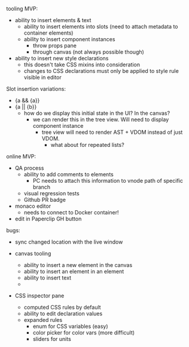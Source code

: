 tooling MVP:

- ability to insert elements & text
  - ability to insert elements into slots (need to attach metadata to container elements)
  - ability to insert component instances
    - throw props pane
    - through canvas (not always possible though)
- ability to insert new style declarations
  - this doesn't take CSS mixins into consideration
  - changes to CSS declarations must only be applied to style rule visible in editor

Slot insertion variations:

- {a && <span>{a}</span>}
- {a || <span>{b}</span>}
  - how do we display this initial state in the UI? In the canvas?
    - we can render this in the tree view. Will need to display component instance
      - tree view will need to render AST + VDOM instead of just VDOM.
        - what about for repeated lists?

online MVP:
  - QA process
    - ability to add comments to elements
      - PC needs to attach this information to vnode path of specific branch
    - visual regression tests
    - Github PR badge
  - monaco editor
    - needs to connect to Docker container!
  - edit in Paperclip GH button
  

bugs:

- sync changed location with the live window


- canvas tooling
  - ability to insert a new element in the canvas
  - ability to insert an element in an element
  - ability to insert text
  - 

- CSS inspector pane
  - computed CSS rules by default
  - ability to edit declaration values 
  - expanded rules 
    - enum for CSS variables (easy)
    - color picker for color vars (more difficult)
    - sliders for units